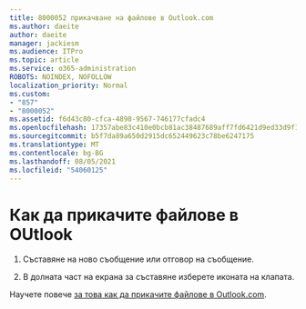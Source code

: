```yaml
---
title: 8000052 прикачване на файлове в Outlook.com
ms.author: daeite
author: daeite
manager: jackiesm
ms.audience: ITPro
ms.topic: article
ms.service: o365-administration
ROBOTS: NOINDEX, NOFOLLOW
localization_priority: Normal
ms.custom:
- "857"
- "8000052"
ms.assetid: f6d43c80-cfca-4898-9567-746177cfadc4
ms.openlocfilehash: 17357abe83c410e0bcb81ac38487689aff7fd6421d9ed33d9f10576721b71d3f
ms.sourcegitcommit: b5f7da89a650d2915dc652449623c78be6247175
ms.translationtype: MT
ms.contentlocale: bg-BG
ms.lasthandoff: 08/05/2021
ms.locfileid: "54060125"
---
```

# <a name="how-to-attach-files-in-outlook"></a>Как да прикачите файлове в OUtlook 

1. Съставяне на ново съобщение или отговор на съобщение.

2. В долната част на екрана за съставяне изберете иконата на клапата.

Научете повече [за това как да прикачите файлове в Outlook.com](https://go.microsoft.com/fwlink/p/?linkid=2001702&amp;clcid=0x409).
  